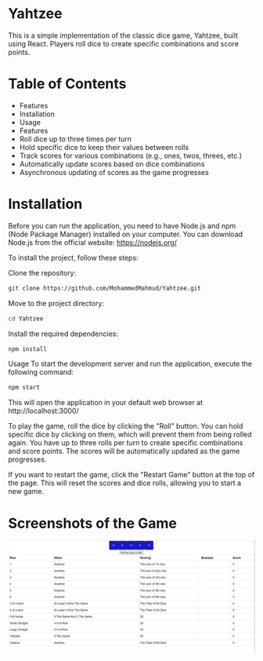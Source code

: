 # Yahtzee
This is a simple implementation of the classic dice game, Yahtzee, built using React. Players roll dice to create specific combinations and score points.

# Table of Contents
- Features
- Installation
- Usage
- Features
- Roll dice up to three times per turn
- Hold specific dice to keep their values between rolls
- Track scores for various combinations (e.g., ones, twos, threes, etc.)
- Automatically update scores based on dice combinations
- Asynchronous updating of scores as the game progresses

# Installation
Before you can run the application, you need to have Node.js and npm (Node Package Manager) installed on your computer. You can download Node.js from the official website: https://nodejs.org/

To install the project, follow these steps:

Clone the repository:
    
```bash
git clone https://github.com/MohammedMahmud/Yahtzee.git

```


Move to the project directory:
    
```bash
cd Yahtzee
```

Install the required dependencies:

```bash
npm install
```

Usage
To start the development server and run the application, execute the following command:

```bash
npm start
```


This will open the application in your default web browser at http://localhost:3000/

To play the game, roll the dice by clicking the "Roll" button. You can hold specific dice by clicking on them, which will prevent them from being rolled again. You have up to three rolls per turn to create specific combinations and score points. The scores will be automatically updated as the game progresses.

If you want to restart the game, click the "Restart Game" button at the top of the page. This will reset the scores and dice rolls, allowing you to start a new game.

# Screenshots of the Game
![image](./public/Readme/1.PNG)

